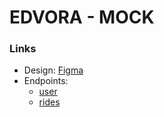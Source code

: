 # EDVORA - MOCK

### Links

- Design: [Figma](https://www.figma.com/file/9j4F2PE2JWO12B4ZtvLNBi/Desktop-test?node-id=0%3A1)
- Endpoints:
  - [user](https://assessment.api.vweb.app/user)
  - [rides](https://assessment.api.vweb.app/rides)
